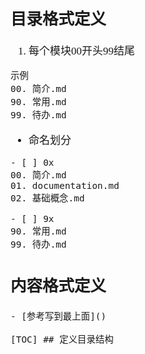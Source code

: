 <span  style="font-family: Simsun,serif; font-size: 17px; ">

## 目录格式定义

1. 每个模块00开头99结尾
~~~
示例 
00. 简介.md
90. 常用.md
99. 待办.md
~~~
- 命名划分
~~~
- [ ] 0x 
00. 简介.md
01. documentation.md
02. 基础概念.md

- [ ] 9x
90. 常用.md
99. 待办.md
~~~

## 内容格式定义

~~~
- [参考写到最上面]()

[TOC] ## 定义目录结构




~~~

</span>